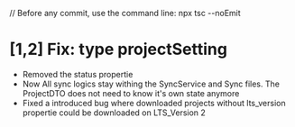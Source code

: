 // Before any commit, use the command line: npx tsc --noEmit

# [1,2] Fix: type projectSetting

- Removed the status propertie
- Now All sync logics stay withing the SyncService and Sync files. The ProjectDTO does not need to know it's own state anymore
- Fixed a introduced bug where downloaded projects without lts_version propertie could be downloaded on LTS_Version 2
